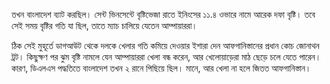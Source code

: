 তখন বাংলাদেশ ব্যাট করছিল। সেন্ট ভিনসেন্টে বৃষ্টিভেজা রাতে ইনিংসের ১১.৪ ওভারে নামে আরেক দফা বৃষ্টি। তবে সেই সময় বৃষ্টির গতি যা ছিল, তাতে ম্যাচ চালিয়ে যেতেন আম্পায়াররা।

ঠিক সেই মুহূর্তে ডাগআউট থেকে দলকে খেলার গতি কমিয়ে দেওয়ার ইশারা দেন আফগানিস্তানের প্রধান কোচ জোনাথন ট্রট। কিছুক্ষণ পর ঝুম বৃষ্টি নামলে যেন আম্পায়াররা খেলা বন্ধ করেন, আর খেলোয়াড়েরা মাঠ ছেড়ে চলে যেতে পারেন। কারণ, ডিএলএস পদ্ধতিতে বাংলাদেশ তখন ২ রানে পিছিয়ে ছিল। মানে, আর খেলা না হলে জিতত আফগানিস্তান।
